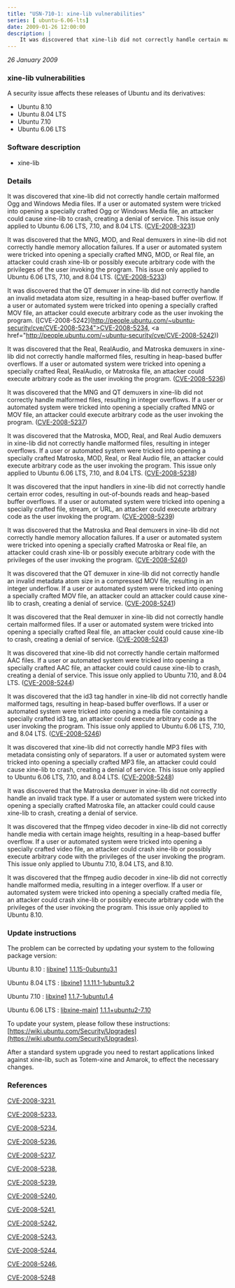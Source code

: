 ```yaml
---
title: "USN-710-1: xine-lib vulnerabilities"
series: [ ubuntu-6.06-lts]
date: 2009-01-26 12:00:00
description: |
    It was discovered that xine-lib did not correctly handle certain malformed Ogg and Windows Media files. If a user or automated system were tricked into opening a specially crafted Ogg or Windows Media file, an attacker could cause xine-lib to crash, creating a denial of service. This issue only applied to Ubuntu 6.06 LTS, 7.10, and 8.04 LTS. ([CVE-2008-3231](http://people.ubuntu.com/~ubuntu-security/cve/CVE-2008-3231))
--- 
```

 
 

*26 January 2009*

### xine-lib vulnerabilities

A security issue affects these releases of Ubuntu and its derivatives:

* Ubuntu 8.10
* Ubuntu 8.04 LTS
* Ubuntu 7.10
* Ubuntu 6.06 LTS

### Software description

* xine-lib 

### Details

It was discovered that xine-lib did not correctly handle certain malformed Ogg and Windows Media files. If a user or automated system were tricked into opening a specially crafted Ogg or Windows Media file, an attacker could cause xine-lib to crash, creating a denial of service. This issue only applied to Ubuntu 6.06 LTS, 7.10, and 8.04 LTS. ([CVE-2008-3231](http://people.ubuntu.com/~ubuntu-security/cve/CVE-2008-3231))

It was discovered that the MNG, MOD, and Real demuxers in xine-lib did not correctly handle memory allocation failures. If a user or automated system were tricked into opening a specially crafted MNG, MOD, or Real file, an attacker could crash xine-lib or possibly execute arbitrary code with the privileges of the user invoking the program. This issue only applied to Ubuntu 6.06 LTS, 7.10, and 8.04 LTS. ([CVE-2008-5233](http://people.ubuntu.com/~ubuntu-security/cve/CVE-2008-5233))

It was discovered that the QT demuxer in xine-lib did not correctly handle an invalid metadata atom size, resulting in a heap-based buffer overflow. If a user or automated system were tricked into opening a specially crafted MOV file, an attacker could execute arbitrary code as the user invoking the program. ([CVE-2008-5242](http://people.ubuntu.com/~ubuntu-security/cve/CVE-2008-5234">CVE-2008-5234</a>, <a href="http://people.ubuntu.com/~ubuntu-security/cve/CVE-2008-5242))

It was discovered that the Real, RealAudio, and Matroska demuxers in xine-lib did not correctly handle malformed files, resulting in heap-based buffer overflows. If a user or automated system were tricked into opening a specially crafted Real, RealAudio, or Matroska file, an attacker could execute arbitrary code as the user invoking the program. ([CVE-2008-5236](http://people.ubuntu.com/~ubuntu-security/cve/CVE-2008-5236))

It was discovered that the MNG and QT demuxers in xine-lib did not correctly handle malformed files, resulting in integer overflows. If a user or automated system were tricked into opening a specially crafted MNG or MOV file, an attacker could execute arbitrary code as the user invoking the program. ([CVE-2008-5237](http://people.ubuntu.com/~ubuntu-security/cve/CVE-2008-5237))

It was discovered that the Matroska, MOD, Real, and Real Audio demuxers in xine-lib did not correctly handle malformed files, resulting in integer overflows. If a user or automated system were tricked into opening a specially crafted Matroska, MOD, Real, or Real Audio file, an attacker could execute arbitrary code as the user invoking the program. This issue only applied to Ubuntu 6.06 LTS, 7.10, and 8.04 LTS. ([CVE-2008-5238](http://people.ubuntu.com/~ubuntu-security/cve/CVE-2008-5238))

It was discovered that the input handlers in xine-lib did not correctly handle certain error codes, resulting in out-of-bounds reads and heap-based buffer overflows. If a user or automated system were tricked into opening a specially crafted file, stream, or URL, an attacker could execute arbitrary code as the user invoking the program. ([CVE-2008-5239](http://people.ubuntu.com/~ubuntu-security/cve/CVE-2008-5239))

It was discovered that the Matroska and Real demuxers in xine-lib did not correctly handle memory allocation failures. If a user or automated system were tricked into opening a specially crafted Matroska or Real file, an attacker could crash xine-lib or possibly execute arbitrary code with the privileges of the user invoking the program. ([CVE-2008-5240](http://people.ubuntu.com/~ubuntu-security/cve/CVE-2008-5240))

It was discovered that the QT demuxer in xine-lib did not correctly handle an invalid metadata atom size in a compressed MOV file, resulting in an integer underflow. If a user or automated system were tricked into opening a specially crafted MOV file, an attacker could an attacker could cause xine-lib to crash, creating a denial of service. ([CVE-2008-5241](http://people.ubuntu.com/~ubuntu-security/cve/CVE-2008-5241))

It was discovered that the Real demuxer in xine-lib did not correctly handle certain malformed files. If a user or automated system were tricked into opening a specially crafted Real file, an attacker could could cause xine-lib to crash, creating a denial of service. ([CVE-2008-5243](http://people.ubuntu.com/~ubuntu-security/cve/CVE-2008-5243))

It was discovered that xine-lib did not correctly handle certain malformed AAC files. If a user or automated system were tricked into opening a specially crafted AAC file, an attacker could could cause xine-lib to crash, creating a denial of service. This issue only applied to Ubuntu 7.10, and 8.04 LTS. ([CVE-2008-5244](http://people.ubuntu.com/~ubuntu-security/cve/CVE-2008-5244))

It was discovered that the id3 tag handler in xine-lib did not correctly handle malformed tags, resulting in heap-based buffer overflows. If a user or automated system were tricked into opening a media file containing a specially crafted id3 tag, an attacker could execute arbitrary code as the user invoking the program. This issue only applied to Ubuntu 6.06 LTS, 7.10, and 8.04 LTS. ([CVE-2008-5246](http://people.ubuntu.com/~ubuntu-security/cve/CVE-2008-5246))

It was discovered that xine-lib did not correctly handle MP3 files with metadata consisting only of separators. If a user or automated system were tricked into opening a specially crafted MP3 file, an attacker could could cause xine-lib to crash, creating a denial of service. This issue only applied to Ubuntu 6.06 LTS, 7.10, and 8.04 LTS. ([CVE-2008-5248](http://people.ubuntu.com/~ubuntu-security/cve/CVE-2008-5248))

It was discovered that the Matroska demuxer in xine-lib did not correctly handle an invalid track type. If a user or automated system were tricked into opening a specially crafted Matroska file, an attacker could could cause xine-lib to crash, creating a denial of service.

It was discovered that the ffmpeg video decoder in xine-lib did not correctly handle media with certain image heights, resulting in a heap-based buffer overflow. If a user or automated system were tricked into opening a specially crafted video file, an attacker could crash xine-lib or possibly execute arbitrary code with the privileges of the user invoking the program. This issue only applied to Ubuntu 7.10, 8.04 LTS, and 8.10.

It was discovered that the ffmpeg audio decoder in xine-lib did not correctly handle malformed media, resulting in a integer overflow. If a user or automated system were tricked into opening a specially crafted media file, an attacker could crash xine-lib or possibly execute arbitrary code with the privileges of the user invoking the program. This issue only applied to Ubuntu 8.10. 

### Update instructions

The problem can be corrected by updating your system to the following package version:

Ubuntu 8.10
 : [libxine1](https://launchpad.net/ubuntu/+source/xine-lib) <span> [1.1.15-0ubuntu3.1](https://launchpad.net/ubuntu/+source/xine-lib/1.1.15-0ubuntu3.1) </span> 

Ubuntu 8.04 LTS
 : [libxine1](https://launchpad.net/ubuntu/+source/xine-lib) <span> [1.1.11.1-1ubuntu3.2](https://launchpad.net/ubuntu/+source/xine-lib/1.1.11.1-1ubuntu3.2) </span> 

Ubuntu 7.10
 : [libxine1](https://launchpad.net/ubuntu/+source/xine-lib) <span> [1.1.7-1ubuntu1.4](https://launchpad.net/ubuntu/+source/xine-lib/1.1.7-1ubuntu1.4) </span> 

Ubuntu 6.06 LTS
 : [libxine-main1](https://launchpad.net/ubuntu/+source/xine-lib) <span> [1.1.1+ubuntu2-7.10](https://launchpad.net/ubuntu/+source/xine-lib/1.1.1+ubuntu2-7.10) </span> 

To update your system, please follow these instructions: [https://wiki.ubuntu.com/Security/Upgrades](https://wiki.ubuntu.com/Security/Upgrades).

After a standard system upgrade you need to restart applications linked against xine-lib, such as Totem-xine and Amarok, to effect the necessary changes. 

### References

 
 [CVE-2008-3231](http://people.ubuntu.com/~ubuntu-security/cve/CVE-2008-3231), 

 [CVE-2008-5233](http://people.ubuntu.com/~ubuntu-security/cve/CVE-2008-5233), 

 [CVE-2008-5234](http://people.ubuntu.com/~ubuntu-security/cve/CVE-2008-5234), 

 [CVE-2008-5236](http://people.ubuntu.com/~ubuntu-security/cve/CVE-2008-5236), 

 [CVE-2008-5237](http://people.ubuntu.com/~ubuntu-security/cve/CVE-2008-5237), 

 [CVE-2008-5238](http://people.ubuntu.com/~ubuntu-security/cve/CVE-2008-5238), 

 [CVE-2008-5239](http://people.ubuntu.com/~ubuntu-security/cve/CVE-2008-5239), 

 [CVE-2008-5240](http://people.ubuntu.com/~ubuntu-security/cve/CVE-2008-5240), 

 [CVE-2008-5241](http://people.ubuntu.com/~ubuntu-security/cve/CVE-2008-5241), 

 [CVE-2008-5242](http://people.ubuntu.com/~ubuntu-security/cve/CVE-2008-5242), 

 [CVE-2008-5243](http://people.ubuntu.com/~ubuntu-security/cve/CVE-2008-5243), 

 [CVE-2008-5244](http://people.ubuntu.com/~ubuntu-security/cve/CVE-2008-5244), 

 [CVE-2008-5246](http://people.ubuntu.com/~ubuntu-security/cve/CVE-2008-5246), 

 [CVE-2008-5248](http://people.ubuntu.com/~ubuntu-security/cve/CVE-2008-5248)
 


